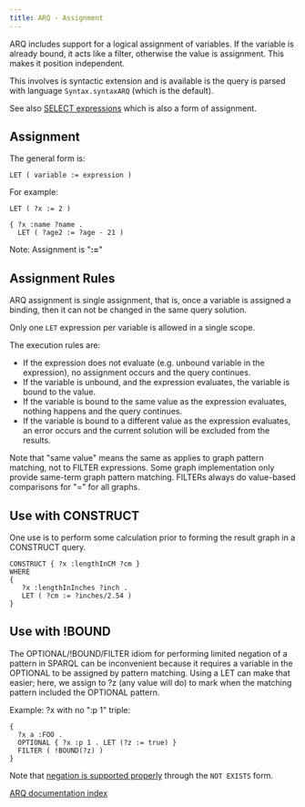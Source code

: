 ```yaml
---
title: ARQ - Assignment
---
```


ARQ includes support for a logical assignment of variables. If the variable is
already bound, it acts like a filter, otherwise the value is assignment.
This makes it position independent.

This involves is syntactic extension and is available is the query
is parsed with language `Syntax.syntaxARQ` (which is the default).

See also [SELECT expressions](select_expr.html) which is also a
form of assignment.

## Assignment

The general form is:

    LET ( variable := expression )

For example:

    LET ( ?x := 2 )

    { ?x :name ?name .
      LET ( ?age2 := ?age - 21 )

Note: Assignment is "**:=**"

## Assignment Rules

ARQ assignment is single assignment, that is, once a variable is
assigned a binding, then it can not be changed in the same query
solution.

Only one `LET` expression per variable is allowed in a single
scope.

The execution rules are:

-   If the expression does not evaluate (e.g. unbound variable in
    the expression), no assignment occurs and the query continues.
-   If the variable is unbound, and the expression evaluates, the
    variable is bound to the value.
-   If the variable is bound to the same value as the expression
    evaluates, nothing happens and the query continues.
-   If the variable is bound to a different value as the expression
    evaluates, an error occurs and the current solution will be
    excluded from the results.

Note that "same value" means the same as applies to graph pattern
matching, not to FILTER expressions. Some graph implementation only
provide same-term graph pattern matching. FILTERs always do
value-based comparisons for "=" for all graphs.

## Use with CONSTRUCT

One use is to perform some calculation prior to forming the result
graph in a CONSTRUCT query.

    CONSTRUCT { ?x :lengthInCM ?cm }
    WHERE
    {
       ?x :lengthInInches ?inch .
       LET ( ?cm := ?inches/2.54 )
    }

## Use with !BOUND

The OPTIONAL/!BOUND/FILTER idiom for performing limited negation of
a pattern in SPARQL can be inconvenient because it requires a
variable in the OPTIONAL to be assigned by pattern matching. Using
a LET can make that easier; here, we assign to ?z (any value will
do) to mark when the matching pattern included the OPTIONAL
pattern.

Example: ?x with no ":p 1" triple:

    {
      ?x a :FOO .
      OPTIONAL { ?x :p 1 . LET (?z := true) }
      FILTER ( !BOUND(?z) )
    }

Note that [negation is supported properly](negation.html) through
the `NOT EXISTS` form.

[ARQ documentation index](index.html)

